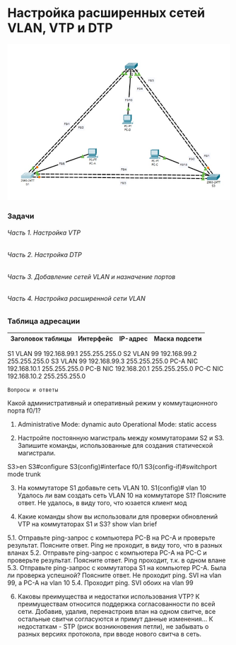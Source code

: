 # Настройка расширенных сетей VLAN, VTP и DTP

![](scheme.jpg)

### Задачи
###### Часть 1. Настройка VTP
###### Часть 2. Настройка DTP
###### Часть 3. Добавление сетей VLAN и назначение портов
###### Часть 4. Настройка расширенной сети VLAN


### Таблица адресации	
|Заголовок таблицы|Интерфейс|IP-адрес|Маска подсети|
|-----------------|---------|--------|-------------|
S1					VLAN 99		192.168.99.1	255.255.255.0
S2					VLAN 99		192.168.99.2	255.255.255.0
S3					VLAN 99		192.168.99.3	255.255.255.0
PC-A				NIC			192.168.10.1	255.255.255.0
PC-B				NIC			192.168.20.1	255.255.255.0
PC-C				NIC			192.168.10.2	255.255.255.0

	Вопросы и ответы

Какой административный и оперативный режим у коммутационного порта f0/1?
1.  Administrative Mode: dynamic auto
Operational Mode: static access

2. 	Настройте постоянную магистраль между коммутаторами S2 и S3.
	Запишите команды, использованные для создания статической магистрали.
	
S3>en
S3#configure
S3(config)#interface f0/1
S3(config-if)#switchport mode trunk

3. 	На коммутаторе S1 добавьте сеть VLAN 10.
	S1(config)# vlan 10
	Удалось ли вам создать сеть VLAN 10 на коммутаторе S1? Поясните ответ.
Не удалось, в виду того, что юзается клиент мод

4. Какие команды show вы использовали для проверки обновлений VTP на коммутаторах S1 и S3?
show vlan brief

5.1. Отправьте ping-запрос с компьютера PC-B на PC-A и проверьте результат. Поясните ответ.
Ping не проходит, в виду того, что в разных вланах
5.2. Отправьте ping-запрос с компьютера PC-A на PC-C и проверьте результат. Поясните ответ.
Ping проходит, т.к. в одном влане
5.3. Отправьте ping-запрос с коммутатора S1 на компьютер PC-A. Была ли проверка успешной? Поясните ответ.
Не проходит ping. SVI на vlan 99, а PC-A на vlan 10
5.4. Проходит ping. SVI обоих на vlan 99

6. Каковы преимущества и недостатки использования VTP?
К преимуществам относится поддержка согласованности по всей сети. Добавив, удалив, перенастроив влан на одном свитче, все остальные свитчи согласуются и примут данные изменения...
К недостаткам - STP (риск возникновения петли), не забывать о разных версиях протокола, при вводе нового свитча в сеть. 


	
